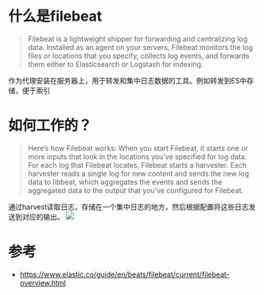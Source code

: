 # 什么是filebeat
> Filebeat is a lightweight shipper for forwarding and centralizing log data. Installed as an agent on your servers, Filebeat monitors the log files or locations that you specify, collects log events, and forwards them either to Elasticsearch or Logstash for indexing.
  
作为代理安装在服务器上，用于转发和集中日志数据的工具。例如转发到ES中存储，便于索引
# 如何工作的？
> Here’s how Filebeat works: When you start Filebeat, it starts one or more inputs that look in the locations you’ve specified for log data. For each log that Filebeat locates, Filebeat starts a harvester. Each harvester reads a single log for new content and sends the new log data to libbeat, which aggregates the events and sends the aggregated data to the output that you’ve configured for Filebeat.

通过harvest读取日志，存储在一个集中日志的地方，然后根据配置将这些日志发送到对应的输出。
![](https://pic.imgdb.cn/item/6695202cd9c307b7e98c1405.png)

# 参考
- https://www.elastic.co/guide/en/beats/filebeat/current/filebeat-overview.html